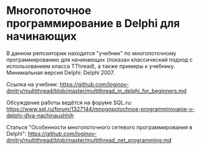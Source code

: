 # Многопоточное программирование в Delphi для начинающих

В данном репозитории находится "учебник" по многопоточному программированию для начинающих (показан классический подход с использованием класса TThread), а также примеры к учебнику. Минимальная версия Delphi: Delphi 2007.

Ссылка на учебник: https://github.com/loginov-dmitry/multithread/blob/master/multithread_in_delphi_for_beginners.md

Обсуждение работы ведётся на форуме SQL.ru: https://www.sql.ru/forum/1327144/mnogopotochnoe-programmirovanie-v-delphi-dlya-nachinaushhih

Статься "Особенности многопоточного сетевого программирования в Delphi": https://github.com/loginov-dmitry/multithread/blob/master/multithread_net_programming.md
